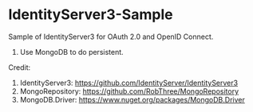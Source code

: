# IdentityServer3-Sample
Sample of IdentityServer3 for OAuth 2.0 and OpenID Connect.
1. Use MongoDB to do persistent.


Credit:
1. IdentityServer3: https://github.com/IdentityServer/IdentityServer3
2. MongoRepository: https://github.com/RobThree/MongoRepository
3. MongoDB.Driver: https://www.nuget.org/packages/MongoDB.Driver
